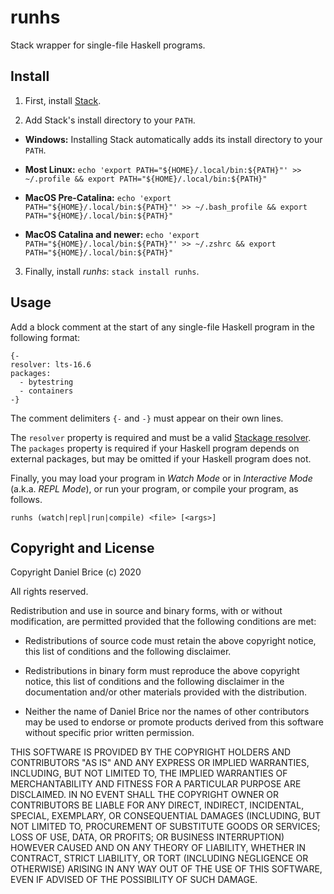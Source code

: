 # runhs

Stack wrapper for single-file Haskell programs.


## Install

1. First, install [Stack](https://haskellstack.org).

2. Add Stack's install directory to your `PATH`.

  * **Windows:** Installing Stack automatically adds its install directory to your `PATH`.

  * **Most Linux:** `echo 'export PATH="${HOME}/.local/bin:${PATH}"' >> ~/.profile && export PATH="${HOME}/.local/bin:${PATH}"`

  * **MacOS Pre-Catalina:** `echo 'export PATH="${HOME}/.local/bin:${PATH}"' >> ~/.bash_profile && export PATH="${HOME}/.local/bin:${PATH}"`

  * **MacOS Catalina and newer:** `echo 'export PATH="${HOME}/.local/bin:${PATH}"' >> ~/.zshrc && export PATH="${HOME}/.local/bin:${PATH}"`

3. Finally, install _runhs_: `stack install runhs`.


## Usage

Add a block comment at the start of any single-file Haskell program in the following format:

```
{-
resolver: lts-16.6
packages:
  - bytestring
  - containers
-}
```

The comment delimiters `{-` and `-}` must appear on their own lines.

The `resolver` property is required and must be a valid [Stackage resolver](https://www.stackage.org/snapshots). The `packages` property is required if your Haskell program depends on external packages, but may be omitted if your Haskell program does not.

Finally, you may load your program in _Watch Mode_ or in _Interactive Mode_ (a.k.a. _REPL Mode_), or run your program, or compile your program, as follows.

```
runhs (watch|repl|run|compile) <file> [<args>]
```


## Copyright and License

Copyright Daniel Brice (c) 2020

All rights reserved.

Redistribution and use in source and binary forms, with or without modification, are permitted provided that the following conditions are met:

  * Redistributions of source code must retain the above copyright notice, this list of conditions and the following disclaimer.

  * Redistributions in binary form must reproduce the above copyright notice, this list of conditions and the following disclaimer in the documentation and/or other materials provided with the distribution.

  * Neither the name of Daniel Brice nor the names of other contributors may be used to endorse or promote products derived from this software without specific prior written permission.

THIS SOFTWARE IS PROVIDED BY THE COPYRIGHT HOLDERS AND CONTRIBUTORS "AS IS" AND ANY EXPRESS OR IMPLIED WARRANTIES, INCLUDING, BUT NOT LIMITED TO, THE IMPLIED WARRANTIES OF MERCHANTABILITY AND FITNESS FOR A PARTICULAR PURPOSE ARE DISCLAIMED. IN NO EVENT SHALL THE COPYRIGHT OWNER OR CONTRIBUTORS BE LIABLE FOR ANY DIRECT, INDIRECT, INCIDENTAL, SPECIAL, EXEMPLARY, OR CONSEQUENTIAL DAMAGES (INCLUDING, BUT NOT LIMITED TO, PROCUREMENT OF SUBSTITUTE GOODS OR SERVICES; LOSS OF USE, DATA, OR PROFITS; OR BUSINESS INTERRUPTION) HOWEVER CAUSED AND ON ANY THEORY OF LIABILITY, WHETHER IN CONTRACT, STRICT LIABILITY, OR TORT (INCLUDING NEGLIGENCE OR OTHERWISE) ARISING IN ANY WAY OUT OF THE USE OF THIS SOFTWARE, EVEN IF ADVISED OF THE POSSIBILITY OF SUCH DAMAGE.
